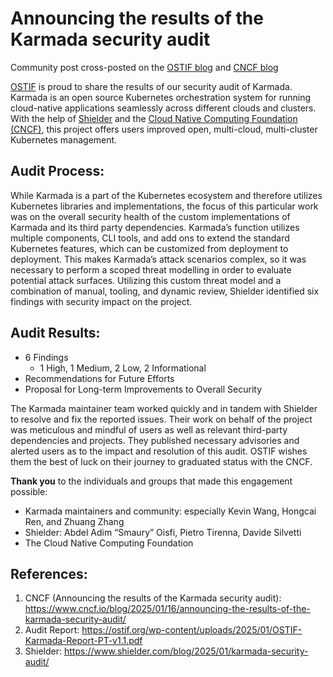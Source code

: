 # Announcing the results of the Karmada security audit

Community post cross-posted on the [OSTIF blog](https://ostif.org/karmada-audit-complete/) and [CNCF blog](https://www.cncf.io/blog/2025/01/16/announcing-the-results-of-the-karmada-security-audit/)

[OSTIF](https://ostif.org/) is proud to share the results of our security audit of Karmada. Karmada is an open source Kubernetes orchestration 
system for running cloud-native applications seamlessly across different clouds and clusters. With the help of [Shielder](https://www.shielder.com/) and 
the [Cloud Native Computing Foundation (CNCF)](https://www.cncf.io/), this project offers users improved open, multi-cloud, multi-cluster Kubernetes management.

## Audit Process:

While Karmada is a part of the Kubernetes ecosystem and therefore utilizes Kubernetes libraries and implementations, the focus 
of this particular work was on the overall security health of the custom implementations of Karmada and its third party dependencies. 
Karmada’s function utilizes multiple components, CLI tools, and add ons to extend the standard Kubernetes features, which can be 
customized from deployment to deployment. This makes Karmada’s attack scenarios complex, so it was necessary to perform a scoped 
threat modelling in order to evaluate potential attack surfaces. Utilizing this custom threat model and a combination of manual, 
tooling, and dynamic review, Shielder identified six findings with security impact on the project. 

## Audit Results:

- 6 Findings
  - 1 High, 1 Medium, 2 Low, 2 Informational
- Recommendations for Future Efforts
- Proposal for Long-term Improvements to Overall Security

The Karmada maintainer team worked quickly and in tandem with Shielder to resolve and fix the reported issues. Their work on behalf of 
the project was meticulous and mindful of users as well as relevant third-party dependencies and projects. They published necessary 
advisories and alerted users as to the impact and resolution of this audit. OSTIF wishes them the best of luck on their journey to 
graduated status with the CNCF.

**Thank you** to the individuals and groups that made this engagement possible:

- Karmada maintainers and community: especially Kevin Wang, Hongcai Ren, and Zhuang Zhang
- Shielder: Abdel Adim “Smaury” Oisfi, Pietro Tirenna, Davide Silvetti
- The Cloud Native Computing Foundation

## References:

1. CNCF (Announcing the results of the Karmada security audit): https://www.cncf.io/blog/2025/01/16/announcing-the-results-of-the-karmada-security-audit/
2. Audit Report: https://ostif.org/wp-content/uploads/2025/01/OSTIF-Karmada-Report-PT-v1.1.pdf
3. Shielder: https://www.shielder.com/blog/2025/01/karmada-security-audit/
